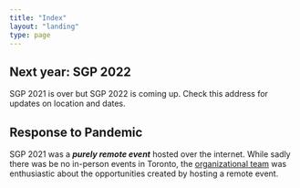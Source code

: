 ```yaml
---
title: "Index"
layout: "landing"
type: page
---
```


## Next year: SGP 2022

SGP 2021 is over but SGP 2022 is coming up. Check this address for updates on
location and dates.

## Response to Pandemic

SGP 2021 was a _**purely remote event**_ hosted over the internet. 
While sadly there was be no in-person events in Toronto, the [organizational
team](/organization) was enthusiastic about the opportunities created by hosting a remote event.
